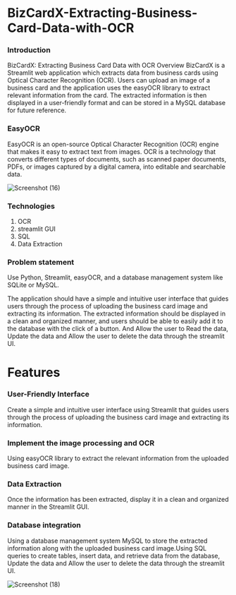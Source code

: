 # BizCardX-Extracting-Business-Card-Data-with-OCR

### Introduction

BizCardX: Extracting Business Card Data with OCR Overview BizCardX is a Streamlit web application which extracts data from business cards using Optical Character Recognition (OCR). Users can upload an image of a business card and the application uses the easyOCR library to extract relevant information from the card. The extracted information is then displayed in a user-friendly format and can be stored in a MySQL database for future reference.

### EasyOCR

EasyOCR is an open-source Optical Character Recognition (OCR) engine that makes it easy to extract text from images. OCR is a technology that converts different types of documents, such as scanned paper documents, PDFs, or images captured by a digital camera, into editable and searchable data. 

![Screenshot (16)](https://github.com/jayakaviravi/BizCardX-Extracting-Business-Card-Data-with-OCR/assets/156929580/35728f61-b73c-444e-9342-e61f942df75d)


### Technologies

1. OCR
2. streamlit GUI
3. SQL
4. Data Extraction

 ### Problem statement
 Use Python, Streamlit, easyOCR, and a database
management system like SQLite or MySQL.
 
 The application should have a simple
and intuitive user interface that guides users through the process of uploading the
business card image and extracting its information. The extracted information should
be displayed in a clean and organized manner, and users should be able to easily
add it to the database with the click of a button. And Allow the user to Read the data,
Update the data and Allow the user to delete the data through the streamlit UI.

# Features

### User-Friendly Interface

Create a simple and intuitive user interface using
Streamlit that guides users through the process of uploading the business
card image and extracting its information. 

### Implement the image processing and OCR
Using  easyOCR  library to extract the
relevant information from the uploaded business card image.

### Data Extraction
Once the information has been extracted,
display it in a clean and organized manner in the Streamlit GUI. 

###  Database integration
Using  a database management system  MySQL to store the extracted information along with the uploaded business card image.Using  SQL queries to create tables, insert data,
and retrieve data from the database, Update the data and Allow the user to
delete the data through the streamlit UI.

![Screenshot (18)](https://github.com/jayakaviravi/BizCardX-Extracting-Business-Card-Data-with-OCR/assets/156929580/b8aa59fe-6bf0-41c8-b861-1dadff8d4f35)





